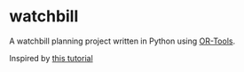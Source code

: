 # watchbill
 A watchbill planning project written in Python using [OR-Tools](https://developers.google.com/optimization).
 
 Inspired by [this tutorial](https://developers.google.com/optimization/scheduling/employee_scheduling)
